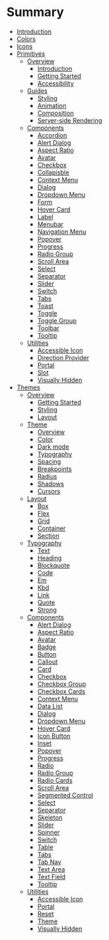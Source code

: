 # Summary

-   [Introduction](./introduction.md)
-   [Colors](./colors/README.md)
-   [Icons](./icons/README.md)
-   [Primitives](./primitives/README.md)
    -   [Overview](./primitives/overview/README.md)
        -   [Introduction](./primitives/overview/introduction.md)
        -   [Getting Started](./primitives/overview/getting-started.md)
        -   [Accessibility](./primitives/overview/accessibility.md)
    -   [Guides](./primitives/guides/README.md)
        -   [Styling](./primitives/guides/styling.md)
        -   [Animation](./primitives/guides/animation.md)
        -   [Composition](./primitives/guides/composition.md)
        -   [Server-side Rendering]()
    -   [Components](./primitives/components/README.md)
        -   [Accordion]()
        -   [Alert Dialog]()
        -   [Aspect Ratio](./primitives/components/aspect-ratio.md)
        -   [Avatar](./primitives/components/avatar.md)
        -   [Checkbox](./primitives/components/checkbox.md)
        -   [Collapisble]()
        -   [Context Menu]()
        -   [Dialog]()
        -   [Dropdown Menu]()
        -   [Form]()
        -   [Hover Card]()
        -   [Label](./primitives/components/label.md)
        -   [Menubar]()
        -   [Navigation Menu]()
        -   [Popover]()
        -   [Progress](./primitives/components/progress.md)
        -   [Radio Group]()
        -   [Scroll Area]()
        -   [Select](./primitives/components/select.md)
        -   [Separator](./primitives/components/separator.md)
        -   [Slider]()
        -   [Switch](./primitives/components/switch.md)
        -   [Tabs]()
        -   [Toast]()
        -   [Toggle](./primitives/components/toggle.md)
        -   [Toggle Group]()
        -   [Toolbar]()
        -   [Tooltip]()
    -   [Utilities](./primitives/utilities/README.md)
        -   [Accessible Icon](./primitives/utilities/accessible-icon.md)
        -   [Direction Provider](./primitives/utilities/direction-provider.md)
        -   [Portal](./primitives/utilities/portal.md)
        -   [Slot](./primitives/utilities/slot.md)
        -   [Visually Hidden](./primitives/utilities/visually-hidden.md)
-   [Themes](./themes/README.md)
    -   [Overview](./themes/overview/README.md)
        -   [Getting Started](./themes/overview/getting-started.md)
        -   [Styling](./themes/overview/styling.md)
        -   [Layout](./themes/overview/layout.md)
    -   [Theme](./themes/theme/README.md)
        -   [Overview](./themes/theme/overview.md)
        -   [Color](./themes/theme/color.md)
        -   [Dark mode]()
        -   [Typography](./themes/theme/typography.md)
        -   [Spacing]()
        -   [Breakpoints](./themes/theme/breakpoints.md)
        -   [Radius]()
        -   [Shadows]()
        -   [Cursors]()
    -   [Layout](./themes/layout/README.md)
        -   [Box](./themes/layout/box.md)
        -   [Flex](./themes/layout/flex.md)
        -   [Grid](./themes/layout/grid.md)
        -   [Container](./themes/layout/container.md)
        -   [Section](./themes/layout/section.md)
    -   [Typography](./themes/typography/README.md)
        -   [Text](./themes/typography/text.md)
        -   [Heading](./themes/typography/heading.md)
        -   [Blockquote](./themes/typography/blockquote.md)
        -   [Code](./themes/typography/code.md)
        -   [Em](./themes/typography/em.md)
        -   [Kbd](./themes/typography/kbd.md)
        -   [Link](./themes/typography/link.md)
        -   [Quote](./themes/typography/quote.md)
        -   [Strong](./themes/typography/strong.md)
    -   [Components](./themes/components/README.md)
        -   [Alert Dialog]()
        -   [Aspect Ratio]()
        -   [Avatar](./themes/components/avatar.md)
        -   [Badge]()
        -   [Button](./themes/components/button.md)
        -   [Callout]()
        -   [Card]()
        -   [Checkbox]()
        -   [Checkbox Group]()
        -   [Checkbox Cards]()
        -   [Context Menu]()
        -   [Data List]()
        -   [Dialog]()
        -   [Dropdown Menu]()
        -   [Hover Card]()
        -   [Icon Button](./themes/components/icon-button.md)
        -   [Inset]()
        -   [Popover]()
        -   [Progress]()
        -   [Radio]()
        -   [Radio Group]()
        -   [Radio Cards]()
        -   [Scroll Area]()
        -   [Segmented Control]()
        -   [Select](./themes/components/select.md)
        -   [Separator](./themes/components/separator.md)
        -   [Skeleton]()
        -   [Slider]()
        -   [Spinner](./themes/components/spinner.md)
        -   [Switch](./themes/components/switch.md)
        -   [Table]()
        -   [Tabs]()
        -   [Tab Nav]()
        -   [Text Area](./themes/components/text-area.md)
        -   [Text Field](./themes/components/text-field.md)
        -   [Tooltip]()
    -   [Utilities](./themes/utilities/README.md)
        -   [Accessible Icon]()
        -   [Portal]()
        -   [Reset]()
        -   [Theme](./themes/utilities/theme.md)
        -   [Visually Hidden](./themes/utilities/visually-hidden.md)
